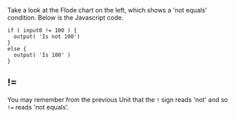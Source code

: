 Take a look at the Flode chart on the left, which shows a 'not equals' condition. Below is the Javascript code.

```javscript
if ( input0 != 100 ) {
  output( 'Is not 100')
}
else {
  output( 'Is 100' )
}
```

## !=
You may remember from the previous Unit that the `!` sign reads 'not' and so `!=` reads 'not equals'.

